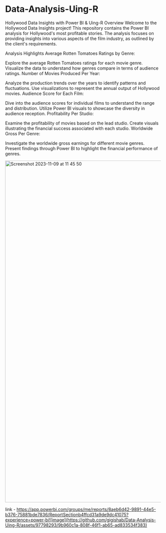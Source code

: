 # Data-Analysis-Uing-R

Hollywood Data Insights with Power BI & Uing-R
Overview
Welcome to the Hollywood Data Insights project! This repository contains the Power BI analysis for Hollywood's most profitable stories. The analysis focuses on providing insights into various aspects of the film industry, as outlined by the client's requirements.

Analysis Highlights
Average Rotten Tomatoes Ratings by Genre:

Explore the average Rotten Tomatoes ratings for each movie genre.
Visualize the data to understand how genres compare in terms of audience ratings.
Number of Movies Produced Per Year:

Analyze the production trends over the years to identify patterns and fluctuations.
Use visualizations to represent the annual output of Hollywood movies.
Audience Score for Each Film:

Dive into the audience scores for individual films to understand the range and distribution.
Utilize Power BI visuals to showcase the diversity in audience reception.
Profitability Per Studio:

Examine the profitability of movies based on the lead studio.
Create visuals illustrating the financial success associated with each studio.
Worldwide Gross Per Genre:

Investigate the worldwide gross earnings for different movie genres.
Present findings through Power BI to highlight the financial performance of genres.



<img width="1107" alt="Screenshot 2023-11-09 at 11 45 50" src="https://github.com/gigishab/Data-Analysis-Uing-R/assets/97798293/9c440202-4990-4a26-b8f3-975f5b00446a">


link - https://app.powerbi.com/groups/me/reports/8aeb6d42-9891-44e5-b376-75881bde7836/ReportSectionb4ffcd31a9de9dc41075?experience=power-bi![image](https://github.com/gigishab/Data-Analysis-Uing-R/assets/97798293/9b960c1a-808f-46f1-ab65-ad833534f383)

 
